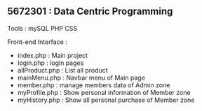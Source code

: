 5672301 : Data Centric Programming
-----------------------------------------
Tools : mySQL PHP CSS 

Front-end Interface :
- index.php : Main project
- login.php : login pages
- allProduct.php : List all product
- mainMenu.php : Navbar menu of Main page
- member.php : manage members data of Admin zone
- myProfile.php : Show personal information of Member zone
- myHistory.php : Show all personal purchase of Member zone 
